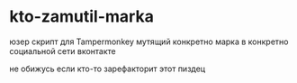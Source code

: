 # kto-zamutil-marka
юзер скрипт для Tampermonkey мутящий конкретно марка в конкретно социальной сети вконтакте

не обижусь если кто-то зарефакторит этот пиздец
